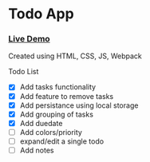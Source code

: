 # Todo App

### [Live Demo]()

Created using HTML, CSS, JS, Webpack

Todo List
- [x] Add tasks functionality
- [x] Add feature to remove tasks
- [x] Add persistance using local storage
- [x] Add grouping of tasks
- [x] Add duedate
- [ ] Add colors/priority
- [ ] expand/edit a single todo
- [ ] Add notes